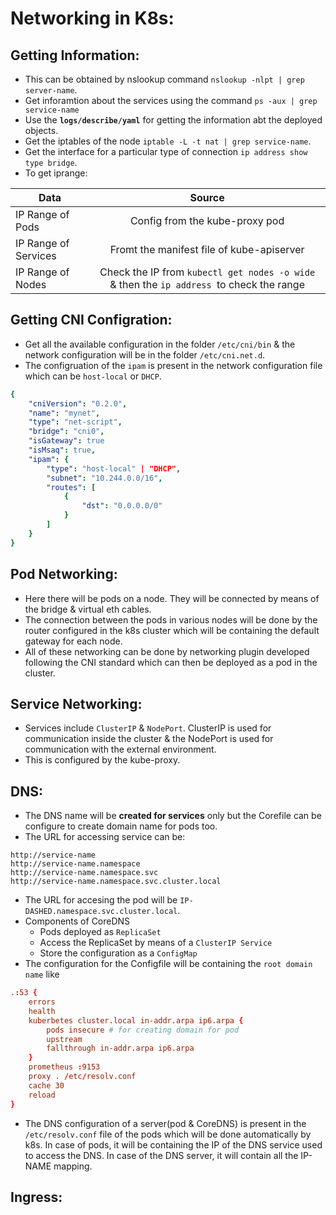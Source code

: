 # Networking in K8s:

## Getting Information:
* This can be obtained by nslookup command `nslookup -nlpt | grep server-name`.
* Get inforamtion about the services using the command `ps -aux | grep service-name`
* Use the **`logs/describe/yaml`** for getting the information abt the deployed objects. 
* Get the iptables of the node `iptable -L -t nat | grep service-name`.
* Get the interface for a particular type of connection `ip address show type bridge`.
* To get iprange:

| Data                      | Source                                                                                         | 
| ------------------------- |:-------------------------------------------------------------------------------------------:   | 
| IP Range of Pods          | Config from the kube-proxy pod                                                                 |
| IP Range of Services      | Fromt the manifest file of kube-apiserver                                                      |  
| IP Range of Nodes         |  Check the IP from `kubectl get nodes -o wide `& then the `ip address `to check the range      |   

## Getting CNI Configration:
* Get all the available configuration in the folder `/etc/cni/bin` & the network configuration will be in the folder `/etc/cni.net.d`.
* The configruation of the `ipam` is present in the network configuration file which can be `host-local` or `DHCP`. 
```yaml
{
    "cniVersion": "0.2.0",
    "name": "mynet",
    "type": "net-script",
    "bridge": "cni0",
    "isGateway": true
    "isMsaq": true,
    "ipam": {
        "type": "host-local" | "DHCP",
        "subnet": "10.244.0.0/16",
        "routes": [
            {
                "dst": "0.0.0.0/0"
            }
        ]
    }
}
```

## Pod Networking:
* Here there will be pods on a node. They will be connected by means of the bridge & virtual eth cables. 
* The connection between the pods in various nodes will be done by the router configured in the k8s cluster which will be containing the default gateway for each node. 
* All of these networking can be done by networking plugin developed following the CNI standard which can then be deployed as a pod in the cluster. 

## Service Networking:
* Services include `ClusterIP` & `NodePort`. ClusterIP is used for communication inside the cluster & the NodePort is used for communication with the external environment.
* This is configured by the kube-proxy. 

## DNS:
* The DNS name will be **created for services** only but the Corefile can be configure to create domain name for pods too.
* The URL for accessing service can be:
```
http://service-name
http://service-name.namespace
http://service-name.namespace.svc
http://service-name.namespace.svc.cluster.local
``` 
* The URL for accesing the pod will be `IP-DASHED.namespace.svc.cluster.local`.
* Components of CoreDNS
    * Pods deployed as `ReplicaSet`
    * Access the ReplicaSet by means of a `ClusterIP Service`
    * Store the configuration as a `ConfigMap`
* The configuration for the Configfile will be containing the `root domain name` like
```conf
.:53 {
    errors
    health
    kuberbetes cluster.local in-addr.arpa ip6.arpa {
        pods insecure # for creating domain for pod
        upstream
        fallthrough in-addr.arpa ip6.arpa
    }
    prometheus :9153
    proxy . /etc/resolv.conf
    cache 30
    reload
}
```
* The DNS configuration of a server(pod & CoreDNS) is present in the `/etc/resolv.conf` file of the pods which will be done automatically by k8s. In case of pods, it will be containing the IP of the DNS service used to access the DNS. In case of the DNS server, it will contain all the IP-NAME mapping.

## Ingress: